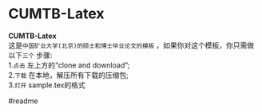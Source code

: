 # CUMTB-Latex
**CUMTB-Latex**  
这是`中国矿业大学(北京)的硕士和博士毕业论文的模板` ，如果你对这个模板，你只需做以下`三个` 步骤:  
1.`点击` 左上方的“clone and download”;  
2.`下载` 在本地，解压所有下载的压缩包;  
3.`打开` sample.tex的格式

















#readme
